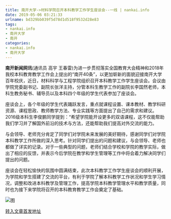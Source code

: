 ```yaml
---
title: 南开大学->材料学院召开本科教学工作学生座谈会--一线 | nankai.info
date: 2019-05-06 03:21:33
urlname: bd329bb039f5d78d1d518f9532d28e83
tags: 
- nankai.info
- 南开大学
- 南开
categories:
- nankai.info
- 南开大学
---
```


**南开新闻网讯**(通讯员 高宇 王春雷)为进一步贯彻落实全国教育大会精神和2018年我校本科教育教学工作会上提出的“南开40条”，以更加崭新的面貌迎接南开大学百年校庆，近日，材料科学与工程学院组织召开本科教学工作学生座谈会。会议由学院党委副书记、副院长张洋主持，分管本科生教学工作的副院长李国然老师，本科生教务秘书、辅导员以及本科四个年级的学生代表参加了座谈会。

座谈会上，各个年级的学生代表踊跃发言，重点就课程设置、课本教材、教学科研资源、课程思政、教师教学方法、专业实践等方面提出了自己的需求和建议。2016级本科生李俊鹏同学提到：“希望学院能开设更多的双语课程，这不仅能帮助我们学习并了解国外前沿的技术与方法，还能帮助我们提高对外交流的能力。

与会领导、老师充分肯定了同学们对学院未来发展的美好期待，感谢同学们对学院本科教学工作所做的深入思考。针对同学们提出的问题和建议，与会领导、老师也都做了详实的记录。对于一些典型的问题，老师们结合学校和学院的教学实际，做出了相应的反馈，并表示今后学院在教学和学生管理等工作中将会着力解决同学们提出的问题。

座谈会在轻松愉快的氛围中圆满结束，此次本科教学工作学生座谈会的顺利开展，为学院和学生搭建了交流的平台，有利于学院了解本科教学工作状况和学生学习情况，调整和改进本科教学及管理工作，提高学院本科教学管理水平和教学质量，同时也为接下来学院将召开的本科教育教学工作会奠定了基础。

![图](http://news.nankai.edu.cn/pic/0/00/35/24/352472_529970.jpg)

[转入文章首发地址](http://news.nankai.edu.cn/zhxw/system/2019/05/06/000448959.shtml)